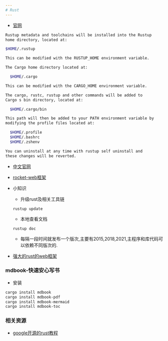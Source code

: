 ```yaml
---
# Rust
---
```


* [官网](https://www.rust-lang.org/)

```sh
Rustup metadata and toolchains will be installed into the Rustup
home directory, located at:

$HOME/.rustup

This can be modified with the RUSTUP_HOME environment variable.

The Cargo home directory located at:

  $HOME/.cargo

This can be modified with the CARGO_HOME environment variable.

The cargo, rustc, rustup and other commands will be added to
Cargo s bin directory, located at:

  $HOME/.cargo/bin

This path will then be added to your PATH environment variable by
modifying the profile files located at:

  $HOME/.profile
  $HOME/.bashrc
  $HOME/.zshenv

You can uninstall at any time with rustup self uninstall and
these changes will be reverted.
```

* [中文官网](https://www.rust-lang.org/zh-CN)

* [rocket-web框架](https://rocket.rs/)

* 小知识
  * 升级rust及相关工具链

  ```shell
  rustup update
  ```

  * 本地查看文档

  ```shell
  rustup doc
  ```

  * 每隔一段时间就发布一个版次,主要有2015,2018,2021,主程序和库代码可以依赖不同版次的.

* [强大的rust的web框架](https://salvo.rs/)

### mdbook-快速安心写书

* 安装

```bash
cargo install mdbook
cargo install mdbook-pdf
cargo install mdbook-mermaid
cargo install mdbook-toc
```

### 相关资源

* [google开源的rust教程](https://github.com/google/comprehensive-rust)
